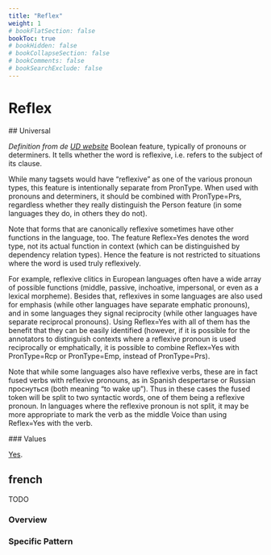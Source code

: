 ```yaml
---
title: "Reflex"
weight: 1
# bookFlatSection: false
bookToc: true
# bookHidden: false
# bookCollapseSection: false
# bookComments: false
# bookSearchExclude: false
---
```


# Reflex


## Universal

*Definition from de [UD website](https://universaldependencies.org/u/feat/Person.html)*
Boolean feature, typically of pronouns or determiners. It tells whether the word is reflexive, i.e. refers to the subject of its clause.

While many tagsets would have “reflexive” as one of the various pronoun types, this feature is intentionally separate from PronType. When used with pronouns and determiners, it should be combined with PronType=Prs, regardless whether they really distinguish the Person feature (in some languages they do, in others they do not).

Note that forms that are canonically reflexive sometimes have other functions in the language, too. The feature Reflex=Yes denotes the word type, not its actual function in context (which can be distinguished by dependency relation types). Hence the feature is not restricted to situations where the word is used truly reflexively.

For example, reflexive clitics in European languages often have a wide array of possible functions (middle, passive, inchoative, impersonal, or even as a lexical morpheme). Besides that, reflexives in some languages are also used for emphasis (while other languages have separate emphatic pronouns), and in some languages they signal reciprocity (while other languages have separate reciprocal pronouns). Using Reflex=Yes with all of them has the benefit that they can be easily identified (however, if it is possible for the annotators to distinguish contexts where a reflexive pronoun is used reciprocally or emphatically, it is possible to combine Reflex=Yes with PronType=Rcp or PronType=Emp, instead of PronType=Prs).

Note that while some languages also have reflexive verbs, these are in fact fused verbs with reflexive pronouns, as in Spanish despertarse or Russian проснуться (both meaning “to wake up”). Thus in these cases the fused token will be split to two syntactic words, one of them being a reflexive pronoun. In languages where the reflexive pronoun is not split, it may be more appropriate to mark the verb as the middle Voice than using Reflex=Yes with the verb.

### Values

[Yes](https://universaldependencies.org/u/feat/Reflex.html#Yes).



## french

TODO
### Overview

### Specific Pattern



